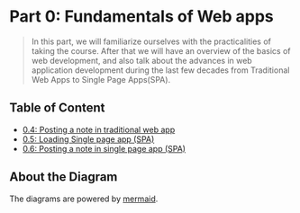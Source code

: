 # Part 0: Fundamentals of Web apps

> In this part, we will familiarize ourselves with the practicalities of taking the course. After that we will have an overview of the basics of web development, and also talk about the advances in web application development during the last few decades from Traditional Web Apps to Single Page Apps(SPA).

## Table of Content

- [0.4: Posting a note in traditional web app](./0.4.md)
- [0.5: Loading Single page app (SPA)](./0.5.md)
- [0.6: Posting a note in single page app (SPA)](./0.6.md)

## About the Diagram

The diagrams are powered by [mermaid](https://github.com/mermaid-js/mermaid).